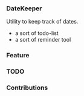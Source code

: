 ### DateKeeper
Utility to keep track of dates.
- a sort of todo-list
- a sort of reminder tool
### Feature

### TODO

### Contributions
